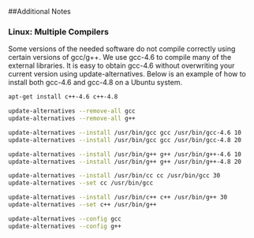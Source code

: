 ##Additional Notes

### Linux: Multiple Compilers


Some versions of the needed software do not compile correctly using certain
versions of gcc/g++.  We use gcc-4.6 to compile many of the external libraries.
It is easy to obtain gcc-4.6 without overwriting your current version using
update-alternatives.  Below is an example of how to install both gcc-4.6 and
gcc-4.8 on a Ubuntu system.

````bash
apt-get install c++-4.6 c++-4.8

update-alternatives --remove-all gcc
update-alternatives --remove-all g++

update-alternatives --install /usr/bin/gcc gcc /usr/bin/gcc-4.6 10
update-alternatives --install /usr/bin/gcc gcc /usr/bin/gcc-4.8 20

update-alternatives --install /usr/bin/g++ g++ /usr/bin/g++-4.6 10
update-alternatives --install /usr/bin/g++ g++ /usr/bin/g++-4.8 20

update-alternatives --install /usr/bin/cc cc /usr/bin/gcc 30
update-alternatives --set cc /usr/bin/gcc

update-alternatives --install /usr/bin/c++ c++ /usr/bin/g++ 30
update-alternatives --set c++ /usr/bin/g++

update-alternatives --config gcc
update-alternatives --config g++
````

<br>
<br>
<br>
<br>
